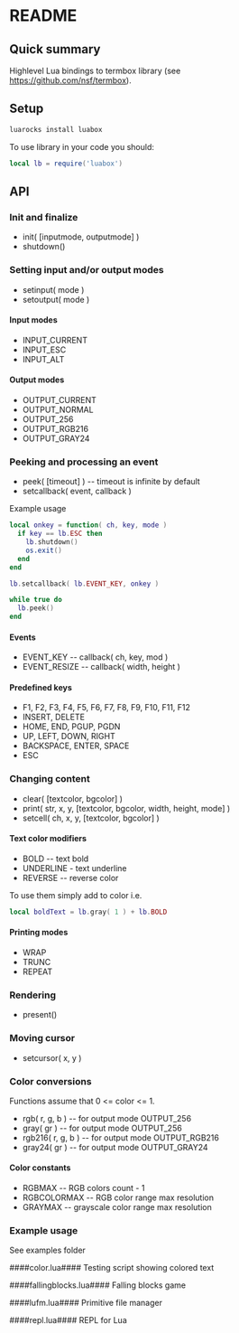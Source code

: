 # README #

## Quick summary ##

Highlevel Lua bindings to termbox library (see https://github.com/nsf/termbox).  

## Setup ##

```sh
luarocks install luabox
```

To use library in your code you should:

```lua
local lb = require('luabox')
```

## API ##

### Init and finalize ###
* init( [inputmode, outputmode] )
* shutdown()

### Setting input and/or output modes
* setinput( mode )
* setoutput( mode )

#### Input modes ####
* INPUT_CURRENT
* INPUT_ESC
* INPUT_ALT

#### Output modes ####
* OUTPUT_CURRENT
* OUTPUT_NORMAL
* OUTPUT_256
* OUTPUT_RGB216
* OUTPUT_GRAY24

### Peeking and processing an event ###

* peek( [timeout] ) -- timeout is infinite by default
* setcallback( event, callback )

Example usage

```lua
local onkey = function( ch, key, mode )
  if key == lb.ESC then
    lb.shutdown()
    os.exit()
  end
end

lb.setcallback( lb.EVENT_KEY, onkey )

while true do
  lb.peek()
end
```


#### Events ####
* EVENT_KEY -- callback( ch, key, mod )
* EVENT_RESIZE -- callback( width, height )

#### Predefined keys ####
* F1, F2, F3, F4, F5, F6, F7, F8, F9, F10, F11, F12
* INSERT, DELETE
* HOME, END, PGUP, PGDN
* UP, LEFT, DOWN, RIGHT
* BACKSPACE, ENTER, SPACE
* ESC

### Changing content ###
* clear( [textcolor, bgcolor] )
* print( str, x, y, [textcolor, bgcolor, width, height, mode] )
* setcell( ch, x, y, [textcolor, bgcolor] )

#### Text color modifiers ####

* BOLD -- text bold
* UNDERLINE - text underline
* REVERSE -- reverse color

To use them simply add to color i.e.

```lua
local boldText = lb.gray( 1 ) + lb.BOLD 

```

#### Printing modes ####
* WRAP
* TRUNC
* REPEAT


### Rendering ###
* present()

### Moving cursor ###
* setcursor( x, y )

### Color conversions ###

Functions assume that 0 <= color <= 1.

* rgb( r, g, b ) -- for output mode OUTPUT_256
* gray( gr ) -- for output mode OUTPUT_256
* rgb216( r, g, b ) -- for output mode OUTPUT_RGB216
* gray24( gr ) -- for output mode OUTPUT_GRAY24

#### Color constants ####
* RGBMAX -- RGB colors count - 1
* RGBCOLORMAX -- RGB color range max resolution
* GRAYMAX -- grayscale color range max resolution

### Example usage ###

See examples folder

####color.lua####
Testing script showing colored text

####fallingblocks.lua####
Falling blocks game

####lufm.lua####
Primitive file manager

####repl.lua####
REPL for Lua
